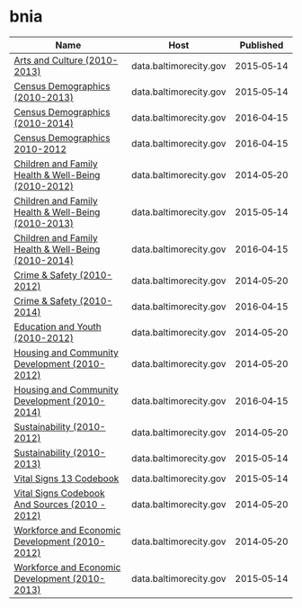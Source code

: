# bnia

Name | Host | Published
---- | ---- | ---------
[Arts and Culture (2010-2013)](../datasets/s9kh-t3xq.md) | data.baltimorecity.gov | 2015&#x2011;05&#x2011;14
[Census Demographics (2010-2013)](../datasets/7pnq-8ebe.md) | data.baltimorecity.gov | 2015&#x2011;05&#x2011;14
[Census Demographics (2010-2014)](../datasets/t7sb-aegk.md) | data.baltimorecity.gov | 2016&#x2011;04&#x2011;15
[Census Demographics 2010-2012](../datasets/yp84-wh4q.md) | data.baltimorecity.gov | 2016&#x2011;04&#x2011;15
[Children and Family Health & Well-Being (2010-2012)](../datasets/bse9-tznm.md) | data.baltimorecity.gov | 2014&#x2011;05&#x2011;20
[Children and Family Health & Well-Being (2010-2013)](../datasets/ku4b-9db9.md) | data.baltimorecity.gov | 2015&#x2011;05&#x2011;14
[Children and Family Health & Well-Being (2010-2014)](../datasets/rtbq-mnni.md) | data.baltimorecity.gov | 2016&#x2011;04&#x2011;15
[Crime & Safety (2010-2012)](../datasets/ieq6-dzfz.md) | data.baltimorecity.gov | 2014&#x2011;05&#x2011;20
[Crime & Safety (2010-2014)](../datasets/qmw9-b8ep.md) | data.baltimorecity.gov | 2016&#x2011;04&#x2011;15
[Education and Youth (2010-2012)](../datasets/669q-yjwu.md) | data.baltimorecity.gov | 2014&#x2011;05&#x2011;20
[Housing and Community Development (2010-2012)](../datasets/m3z4-c8pp.md) | data.baltimorecity.gov | 2014&#x2011;05&#x2011;20
[Housing and Community Development (2010-2014)](../datasets/mvvs-32jm.md) | data.baltimorecity.gov | 2016&#x2011;04&#x2011;15
[Sustainability (2010-2012)](../datasets/3khh-rk6j.md) | data.baltimorecity.gov | 2014&#x2011;05&#x2011;20
[Sustainability (2010-2013)](../datasets/727n-cy2x.md) | data.baltimorecity.gov | 2015&#x2011;05&#x2011;14
[Vital Signs 13 Codebook](../datasets/bded-bhdg.md) | data.baltimorecity.gov | 2015&#x2011;05&#x2011;14
[Vital Signs Codebook And Sources (2010 - 2012)](../datasets/uuev-6p46.md) | data.baltimorecity.gov | 2014&#x2011;05&#x2011;20
[Workforce and Economic Development (2010-2012)](../datasets/hs6f-mzje.md) | data.baltimorecity.gov | 2014&#x2011;05&#x2011;20
[Workforce and Economic Development (2010-2013)](../datasets/8hgm-7t56.md) | data.baltimorecity.gov | 2015&#x2011;05&#x2011;14

